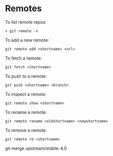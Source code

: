 # Remotes
To list remote repos:
```
> git remote -v
```
To add a new remote:
```
git remote add <shortname> <url>
```
To fetch a remote:
```
git fetch <shortname>
```
To push to a remote:
```
git push <shortname> <branch>
```
To inspect a remote:
```
git remote show <shortname>
```
To rename a remote:
```
git remote rename <oldshortname> <newshortname>
```
To remove a remote:
```
git remote rm <shortname>
```



git merge upstream/stable-4.0